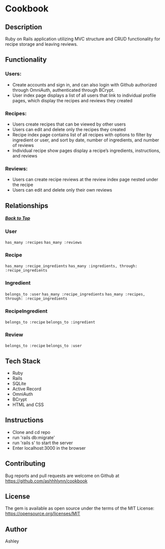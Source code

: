 # Cookbook

## Description
Ruby on Rails application utilizing MVC structure and CRUD functionality for recipe storage and leaving reviews. 

## Functionality

### Users:
-	Create accounts and sign in, and can also login with Github authorized through OmniAuth, authenticated through BCrypt. 
-	User index page displays a list of all users that link to individual profile pages, which display the recipes and reviews they created

### Recipes: 
-	Users create recipes that can be viewed by other users
-	Users can edit and delete only the recipes they created  
-	Recipe index page contains list of all recipes with options to filter by ingredient or user, and  sort by date, number of ingredients, and number of reviews 
-	Individual recipe show pages display a recipe’s ingredients, instructions, and reviews 

### Reviews: 
-	Users can create recipe reviews at the review index page nested under the recipe 
-	Users can edit and delete only their own reviews 

## Relationships <a id="rel"></a>
##### [Back to Top](#top)
### User
```has_many :recipes```
```has_many :reviews```
### Recipe
```has_many :recipe_ingredients```
```has_many :ingredients, through: :recipe_ingredients```
### Ingredient
```belongs_to :user```
```has_many :recipe_ingredients```
```has_many :recipes, through: :recipe_ingredients```
### RecipeIngredient
```belongs_to :recipe```
```belongs_to :ingredient```
### Review
```belongs_to :recipe```
```belongs_to :user```

## Tech Stack
 - Ruby
 - Rails
 - SQLite
 - Active Record
 - OmniAuth
 - BCrypt
 - HTML and CSS 

## Instructions 
 - Clone and cd repo
 -  run 'rails db:migrate'
 -  run 'rails s' to start the server
 -  Enter localhost:3000 in the browser

## Contributing

Bug reports and pull requests are welcome on Github at https://github.com/ashhhlynn/cookbook

## License

The gem is available as open source under the terms of the MIT License: https://opensource.org/licenses/MIT

## Author

Ashley 

